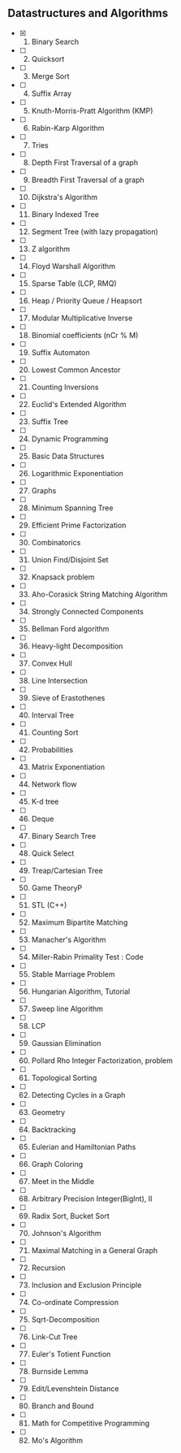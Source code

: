 ## Datastructures and Algorithms

- [x] 1. Binary Search 
- [ ] 2. Quicksort    
- [ ] 3. Merge Sort
- [ ] 4. Suffix Array 
- [ ] 5. Knuth-Morris-Pratt Algorithm (KMP) 
- [ ] 6. Rabin-Karp Algorithm 
- [ ] 7. Tries 
- [ ] 8. Depth First Traversal of a graph 
- [ ] 9. Breadth First Traversal of a graph 
- [ ] 10. Dijkstra's Algorithm 
- [ ] 11. Binary Indexed Tree 
- [ ] 12. Segment Tree (with lazy propagation) 
- [ ] 13. Z algorithm 
- [ ] 14. Floyd Warshall Algorithm 
- [ ] 15. Sparse Table (LCP, RMQ) 
- [ ] 16. Heap / Priority Queue / Heapsort 
- [ ] 17. Modular Multiplicative Inverse
- [ ] 18. Binomial coefficients (nCr % M)
- [ ] 19. Suffix Automaton 
- [ ] 20. Lowest Common Ancestor 
- [ ] 21. Counting Inversions 
- [ ] 22. Euclid's Extended Algorithm
- [ ] 23. Suffix Tree 
- [ ] 24. Dynamic Programming 
- [ ] 25. Basic Data Structures 
- [ ] 26. Logarithmic Exponentiation
- [ ] 27. Graphs 
- [ ] 28. Minimum Spanning Tree 
- [ ] 29. Efficient Prime Factorization
- [ ] 30. Combinatorics 
- [ ] 31. Union Find/Disjoint Set 
- [ ] 32. Knapsack problem 
- [ ] 33. Aho-Corasick String Matching Algorithm 
- [ ] 34. Strongly Connected Components 
- [ ] 35. Bellman Ford algorithm 
- [ ] 36. Heavy-light Decomposition 
- [ ] 37. Convex Hull 
- [ ] 38. Line Intersection 
- [ ] 39. Sieve of Erastothenes
- [ ] 40. Interval Tree 
- [ ] 41. Counting Sort
- [ ] 42. Probabilities
- [ ] 43. Matrix Exponentiation 
- [ ] 44. Network flow 
- [ ] 45. K-d tree 
- [ ] 46. Deque
- [ ] 47. Binary Search Tree 
- [ ] 48. Quick Select 
- [ ] 49. Treap/Cartesian Tree 
- [ ] 50. Game TheoryP       
- [ ] 51. STL (C++)       
- [ ] 52. Maximum Bipartite Matching
- [ ] 53. Manacher's Algorithm       
- [ ] 54. Miller-Rabin Primality Test : Code
- [ ] 55. Stable Marriage Problem
- [ ] 56. Hungarian Algorithm, Tutorial
- [ ] 57. Sweep line Algorithm       
- [ ] 58. LCP       
- [ ] 59. Gaussian Elimination
- [ ] 60. Pollard Rho Integer Factorization, problem
- [ ] 61. Topological Sorting
- [ ] 62. Detecting Cycles in a Graph       
- [ ] 63. Geometry       
- [ ] 64. Backtracking       
- [ ] 65. Eulerian and Hamiltonian Paths       
- [ ] 66. Graph Coloring       
- [ ] 67. Meet in the Middle       
- [ ] 68. Arbitrary Precision Integer(BigInt), II
- [ ] 69. Radix Sort, Bucket Sort
- [ ] 70. Johnson's Algorithm       
- [ ] 71. Maximal Matching in a General Graph       
- [ ] 72. Recursion       
- [ ] 73. Inclusion and Exclusion Principle       
- [ ] 74. Co-ordinate Compression
- [ ] 75. Sqrt-Decomposition       
- [ ] 76. Link-Cut Tree       
- [ ] 77. Euler's Totient Function       
- [ ] 78. Burnside Lemma       
- [ ] 79. Edit/Levenshtein Distance       
- [ ] 80. Branch and Bound
- [ ] 81. Math for Competitive Programming
- [ ] 82. Mo's Algorithm       

